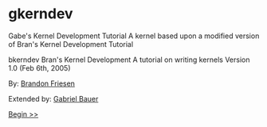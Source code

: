 # gkerndev
Gabe's Kernel Development Tutorial
A kernel based upon a modified version of Bran's Kernel Development Tutorial

bkerndev
Bran's Kernel Development
A tutorial on writing kernels
Version 1.0 (Feb 6th, 2005)
  
By: [Brandon Friesen](mailto:friesenb@gmail.com)

Extended by: [Gabriel Bauer](mailto:gabeb1277@gmail.com)


[Begin >>](00_intro.md)

